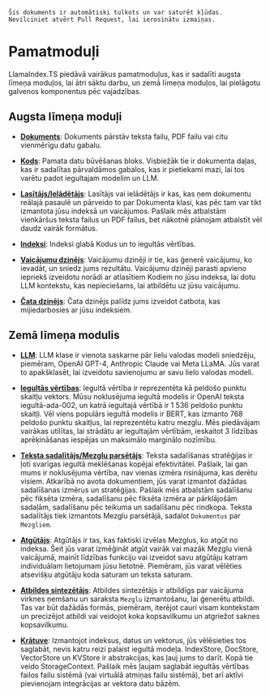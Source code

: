 `Šis dokuments ir automātiski tulkots un var saturēt kļūdas. Nevilciniet atvērt Pull Request, lai ierosinātu izmaiņas.`

# Pamatmoduļi

LlamaIndex.TS piedāvā vairākus pamatmoduļus, kas ir sadalīti augsta līmeņa moduļos, lai ātri sāktu darbu, un zemā līmeņa moduļos, lai pielāgotu galvenos komponentus pēc vajadzības.

## Augsta līmeņa moduļi

- [**Dokuments**](./high_level/documents_and_nodes.md): Dokuments pārstāv teksta failu, PDF failu vai citu vienmērīgu datu gabalu.

- [**Kods**](./high_level/documents_and_nodes.md): Pamata datu būvēšanas bloks. Visbiežāk tie ir dokumenta daļas, kas ir sadalītas pārvaldāmos gabalos, kas ir pietiekami mazi, lai tos varētu padot iegultajam modelim un LLM.

- [**Lasītājs/Ielādētājs**](./high_level/data_loader.md): Lasītājs vai ielādētājs ir kas, kas ņem dokumentu reālajā pasaulē un pārveido to par Dokumenta klasi, kas pēc tam var tikt izmantota jūsu indeksā un vaicājumos. Pašlaik mēs atbalstām vienkāršus teksta failus un PDF failus, bet nākotnē plānojam atbalstīt vēl daudz vairāk formātus.

- [**Indeksi**](./high_level/data_index.md): Indeksi glabā Kodus un to iegultās vērtības.

- [**Vaicājumu dzinējs**](./high_level/query_engine.md): Vaicājumu dzinēji ir tie, kas ģenerē vaicājumu, ko ievadāt, un sniedz jums rezultātu. Vaicājumu dzinēji parasti apvieno iepriekš izveidotu norādi ar atlasītiem Kodiem no jūsu indeksa, lai dotu LLM kontekstu, kas nepieciešams, lai atbildētu uz jūsu vaicājumu.

- [**Čata dzinējs**](./high_level/chat_engine.md): Čata dzinējs palīdz jums izveidot čatbota, kas mijiedarbosies ar jūsu indeksiem.

## Zemā līmeņa modulis

- [**LLM**](./low_level/llm.md): LLM klase ir vienota saskarne pār lielu valodas modeli sniedzēju, piemēram, OpenAI GPT-4, Anthropic Claude vai Meta LLaMA. Jūs varat to apakšklasēt, lai izveidotu savienojumu ar savu lielo valodas modeli.

- [**Iegultās vērtības**](./low_level/embedding.md): Iegultā vērtība ir reprezentēta kā peldošo punktu skaitļu vektors. Mūsu noklusējuma iegultā modelis ir OpenAI teksta iegultā-ada-002, un katrā iegultajā vērtībā ir 1 536 peldošo punktu skaitļi. Vēl viens populārs iegultā modelis ir BERT, kas izmanto 768 peldošo punktu skaitļus, lai reprezentētu katru mezglu. Mēs piedāvājam vairākas utilītas, lai strādātu ar iegultajām vērtībām, ieskaitot 3 līdzības aprēķināšanas iespējas un maksimālo marginālo nozīmību.

- [**Teksta sadalītājs/Mezglu parsētājs**](./low_level/node_parser.md): Teksta sadalīšanas stratēģijas ir ļoti svarīgas iegultā meklēšanas kopējai efektivitātei. Pašlaik, lai gan mums ir noklusējuma vērtība, nav vienas izmēra risinājuma, kas derētu visiem. Atkarībā no avota dokumentiem, jūs varat izmantot dažādas sadalīšanas izmērus un stratēģijas. Pašlaik mēs atbalstām sadalīšanu pēc fiksēta izmēra, sadalīšanu pēc fiksēta izmēra ar pārklājošām sadaļām, sadalīšanu pēc teikuma un sadalīšanu pēc rindkopa. Teksta sadalītājs tiek izmantots Mezglu parsētājā, sadalot `Dokumentus` par `Mezgliem`.

- [**Atgūtājs**](./low_level/retriever.md): Atgūtājs ir tas, kas faktiski izvēlas Mezglus, ko atgūt no indeksa. Šeit jūs varat izmēģināt atgūt vairāk vai mazāk Mezglu vienā vaicājumā, mainīt līdzības funkciju vai izveidot savu atgūtāju katram individuālam lietojumam jūsu lietotnē. Piemēram, jūs varat vēlēties atsevišķu atgūtāju koda saturam un teksta saturam.

- [**Atbildes sintezētājs**](./low_level/response_synthesizer.md): Atbildes sintezētājs ir atbildīgs par vaicājuma virknes ņemšanu un saraksta `Mezglu` izmantošanu, lai ģenerētu atbildi. Tas var būt dažādās formās, piemēram, iterējot cauri visam kontekstam un precizējot atbildi vai veidojot koka kopsavilkumu un atgriežot saknes kopsavilkumu.

- [**Krātuve**](./low_level/storage.md): Izmantojot indeksus, datus un vektorus, jūs vēlēsieties tos saglabāt, nevis katru reizi palaist iegultā modeļa. IndexStore, DocStore, VectorStore un KVStore ir abstrakcijas, kas ļauj jums to darīt. Kopā tie veido StorageContext. Pašlaik mēs ļaujam saglabāt iegultās vērtības failos failu sistēmā (vai virtuālā atmiņas failu sistēmā), bet arī aktīvi pievienojam integrācijas ar vektora datu bāzēm.
